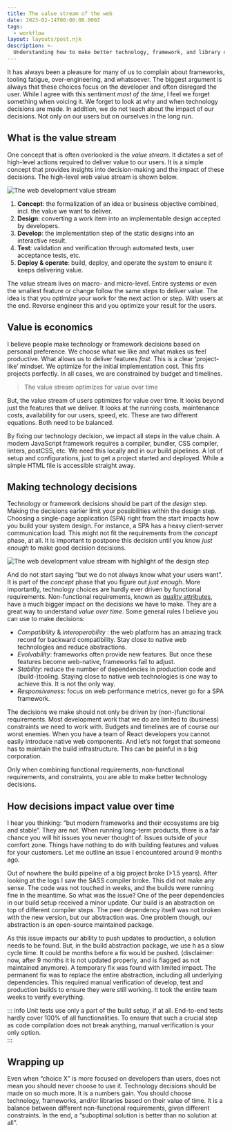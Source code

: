 ```yaml
---
title: The value stream of the web
date: 2023-02-14T00:00:00.000Z
tags:
  - workflow
layout: layouts/post.njk
description: >-
  Understanding how to make better technology, framework, and library decisions in front-end development
---
```


It has always been a pleasure for many of us to complain about frameworks, tooling fatigue, over-engineering, and whatsoever. The biggest argument is always that these choices focus on the developer and often disregard the user. While I agree with this sentiment *most of the time*, I feel we forget something when voicing it. We forget to look at why and when technology decisions are made. In addition, we do not teach about the impact of our decisions. Not only on our users but on ourselves in the long run. 

## What is the value stream
One concept that is often overlooked is the *value stream*. It dictates a set of high-level actions required to deliver value to our users. It is a simple concept that provides insights into decision-making and the impact of these decisions. The high-level web value stream is shown below. 

![The web development value stream](/img/value-stream.png)

1. **Concept**: the formalization of an idea or business objective combined, incl. the value we want to deliver.
2. **Design**: converting a work item into an implementable design accepted by developers.
3. **Develop**: the implementation step of the static designs into an interactive result.
4. **Test**: validation and verification through automated tests, user acceptance tests, etc.
5. **Deploy & operate**: build, deploy, and operate the system to ensure it keeps delivering value.

The value stream lives on macro- and micro-level. Entire systems or even the smallest feature or change follow the same steps to deliver value.  The idea is that you *optimize* your work for the next action or step. With users at the end. Reverse engineer this and you optimize your result for the users. 

## Value is economics
I believe people make technology or framework decisions based on personal preference. We choose what we like and what makes us feel productive. What allows us to deliver features *fast*. This is a clear ‘project-like’ mindset. We optimize for the initial implementation cost. This fits projects perfectly. In all cases, we are constrained by budget and timelines. 

> The value stream optimizes for value over time

But, the value stream of users optimizes for value over time. It looks beyond just the features that we deliver. It looks at the running costs, maintenance costs, availability for our users, speed, etc. These are two different equations. Both need to be balanced. 

By fixing our technology decision, we impact all steps in the value chain. A modern JavaScript framework requires a compiler, bundler, CSS compiler, linters, postCSS, etc. We need this locally and in our build pipelines. A lot of setup and configurations, just to get a project started and deployed. While a simple HTML file is accessible straight away. 

## Making technology decisions
Technology or framework decisions should be part of the *design* step. Making the decisions earlier limit your possibilities within the design step. Choosing a single-page application (SPA) right from the start impacts how you build your system design. For instance, a SPA has a heavy client-server communication load. This might not fit the requirements from the *concept* phase, at all. It is important to postpone this decision until you know *just enough* to make good decision decisions. 

![The web development value stream with highlight of the design step](/img/value-stream-part-2.png)

And do not start saying “but we do not always know what your users want”. It is part of the *concept* phase that you figure out *just enough*. More importantly, technology choices are hardly ever driven by functional requirements. Non-functional requirements, known as [quality attributes](https://en.wikipedia.org/wiki/List_of_system_quality_attributes), have a much bigger impact on the decisions we have to make. They are a great way to understand *value over time*. Some general rules I believe you can use to make decisions:

- *Compatibility* & *interoperability* : the web platform has an amazing track record for backward compatibility. Stay close to native web technologies and reduce abstractions.
- *Evolvability*: frameworks often provide new features. But once these features become web-native, frameworks fail to adjust. 
- *Stability*: reduce the number of dependencies in production code and (build-)tooling. Staying close to native web technologies is one way to achieve this. It is not the only way. 
- *Responsiveness*: focus on web performance metrics, never go for a SPA framework. 

The decisions we make should not only be driven by (non-)functional requirements. Most development work that we do are limited to (business) constraints we need to work with. Budgets and timelines are of course our worst enemies. When you have a team of React developers you cannot easily introduce native web components. And let’s not forget that someone has to maintain the build infrastructure. This can be painful in a big corporation. 

Only when combining functional requirements, non-functional requirements, and constraints, you are able to make better technology decisions. 

## How decisions impact value over time
I hear you thinking: “but modern frameworks and their ecosystems are big and stable”. They are not. When running long-term products, there is a fair chance you will hit issues you never thought of. Issues outside of your comfort zone. Things have nothing to do with building features and values for your customers. Let me outline an issue I encountered around 9 months ago. 

Out of nowhere the build pipeline of a big project broke (>1.5 years). After looking at the logs I saw the SASS compiler broke. This did not make any sense. The code was not touched in weeks, and the builds were running fine in the meantime. So what was the issue? One of the peer dependencies in our build setup received a minor update. Our build is an abstraction on top of different compiler steps. The peer dependency itself was not broken with the new version, but our abstraction was. One problem though, our abstraction is an open-source maintained package. 

As this issue impacts our ability to push updates to production, a solution needs to be found. But, in the build abstraction package, we use h as a slow cycle time. It could be months before a fix would be pushed. (disclaimer: now, after 9 months it is not updated properly, and is flagged as not maintained anymore). A temporary fix was found with limited impact. The permanent fix was to replace the entire abstraction, including all underlying dependencies. This required manual verification of develop, test and production builds to ensure they were still working. It took the entire team weeks to verify everything. 

::: info
Unit tests use only a part of the build setup, if at all. End-to-end tests hardly cover 100% of all functionalities. To ensure that such a crucial step as code compilation does not break anything, manual verification is your only option.  
:::

## Wrapping up
Even when “choice X” is more focused on developers than users, does not mean you should never choose to use it. Technology decisions should be made on so much more. It is a numbers gain. You should choose technology, frameworks, and/or libraries based on their value of time. It is a balance between different non-functional requirements, given different constraints. In the end, a “suboptimal solution is better than no solution at all”. 